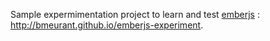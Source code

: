 Sample expermimentation project to learn and test [emberjs](http://emberjs.com/) : <http://bmeurant.github.io/emberjs-experiment>.
